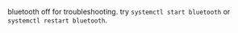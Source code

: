 bluetooth off for troubleshooting. try ``systemctl start bluetooth`` or ``systemctl restart bluetooth``.